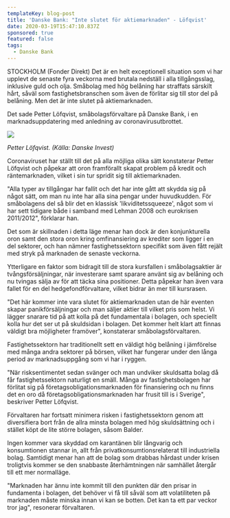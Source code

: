 ```yaml
---
templateKey: blog-post
title: 'Danske Bank: "Inte slutet för aktiemarknaden" - Löfqvist'
date: 2020-03-19T15:47:10.837Z
sponsored: true
featured: false
tags:
  - Danske Bank
---
```

STOCKHOLM (Fonder Direkt) Det är en helt exceptionell situation som vi har upplevt de senaste fyra veckorna med brutala nedställ i alla tillgångsslag, inklusive guld och olja. Småbolag med hög belåning har straffats särskilt hårt, såväl som fastighetsbranschen som även de förlitar sig till stor del på belåning. Men det är inte slutet på aktiemarknaden.

Det sade Petter Löfqvist, småbolagsförvaltare på Danske Bank, i en marknadsuppdatering med anledning av coronavirusutbrottet.

![](/img/petter.png)

*Petter Löfqvist. (Källa: Danske Invest)*

Coronaviruset har ställt till det på alla möjliga olika sätt konstaterar Petter Löfqvist och påpekar att oron framförallt skapat problem på kredit och räntemarknaden, vilket i sin tur spridit sig till aktiemarknaden.

"Alla typer av tillgångar har fallit och det har inte gått att skydda sig på något sätt, om man nu inte har alla sina pengar under huvudkudden. För småbolagens del så blir det en klassisk 'likviditetssqueeze', något som vi har sett tidigare både i samband med Lehman 2008 och eurokrisen 2011/2012", förklarar han.

Det som är skillnaden i detta läge menar han dock är den konjunkturella oron samt den stora oron kring omfinansiering av krediter som ligger i en del sektorer, och han nämner fastighetssektorn specifikt som även fått rejält med stryk på marknaden de senaste veckorna.

Ytterligare en faktor som bidragit till de stora kursfallen i småbolagsaktier är tvångsförsäljningar, när investerare samt sparare använt sig av belåning och nu tvingas sälja av för att täcka sina positioner. Detta påpekar han även vara fallet för en del hedgefondförvaltare, vilket bidrar än mer till kursrasen.

"Det här kommer inte vara slutet för aktiemarknaden utan de här eventen skapar panikförsäljningar och man säljer aktier till vilket pris som helst. Vi lägger snarare tid på att kolla på det fundamentala i bolagen, och speciellt kolla hur det ser ut på skuldsidan i bolagen. Det kommer helt klart att finnas väldigt bra möjligheter framöver", konstaterar småbolagsförvaltaren.

Fastighetssektorn har traditionellt sett en väldigt hög belåning i jämförelse med många andra sektorer på börsen, vilket har fungerar under den långa period av marknadsuppgång som vi har i ryggen.

"När risksentimentet sedan svänger och man undviker skuldsatta bolag då får fastighetssektorn naturligt en smäll. Många av fastighetsbolagen har förlitat sig på företagsobligationsmarknaden för finansiering och nu finns det en oro då företagsobligationsmarknaden har frusit till is i Sverige", beskriver Petter Löfqvist.

Förvaltaren har fortsatt minimera risken i fastighetssektorn genom att diversifiera bort från de allra minsta bolagen med hög skuldsättning och i stället köpt de lite större bolagen, såsom Balder.

Ingen kommer vara skyddad om karantänen blir långvarig och konsumtionen stannar in, allt från privatkonsumtionsrelaterat till industriella bolag. Samtidigt menar han att de bolag som drabbas hårdast under krisen troligtvis kommer se den snabbaste återhämtningen när samhället återgår till ett mer normalläge.

"Marknaden har ännu inte kommit till den punkten där den prisar in fundamenta i bolagen, det behöver vi få till såväl som att volatiliteten på marknaden måste minska innan vi kan se botten. Det kan ta ett par veckor tror jag", resonerar förvaltaren.